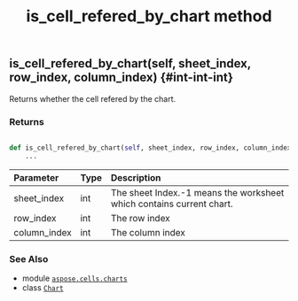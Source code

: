 ﻿---
title: is_cell_refered_by_chart method
second_title: Aspose.Cells for Python via .NET API References
description: 
type: docs
weight: 70
url: /aspose.cells.charts/chart/is_cell_refered_by_chart/
is_root: false
---

## is_cell_refered_by_chart(self, sheet_index, row_index, column_index) {#int-int-int}

Returns whether the cell refered by the chart.


### Returns 





```python

def is_cell_refered_by_chart(self, sheet_index, row_index, column_index):
    ...
```


| Parameter | Type | Description |
| :- | :- | :- |
| sheet_index | int | The sheet Index.-1 means the worksheet which contains current chart. |
| row_index | int | The row index |
| column_index | int | The column index |



### See Also
* module [`aspose.cells.charts`](../../)
* class [`Chart`](/cells/python-net/aspose.cells.charts/chart)
